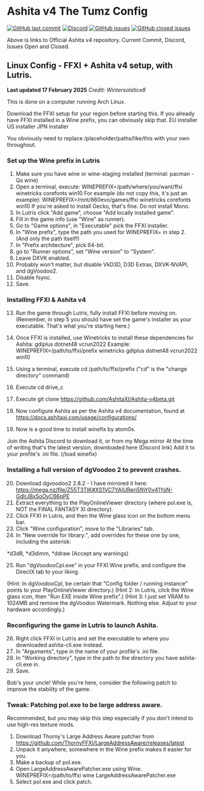 # Ashita v4 The Tumz Config

<a href="https://github.com/AshitaXI/Ashita-v4beta">![GitHub last commit](https://img.shields.io/github/last-commit/AshitaXI/Ashita-v4beta?style=for-the-badge)</a>
<a href="https://discord.gg/Ashita">![Discord](https://img.shields.io/discord/264673946257850368?style=for-the-badge)</a>
<a href="https://github.com/AshitaXI/Ashita/issues">![GitHub issues](https://img.shields.io/github/issues/AshitaXI/Ashita?style=for-the-badge)</a>
<a href="https://github.com/AshitaXI/Ashita/issues?q=is%3Aissue+is%3Aclosed">![GitHub closed issues](https://img.shields.io/github/issues-closed/AshitaXI/Ashita?style=for-the-badge)</a>

Above is links to Official Ashita v4 repository. Current Commit, Discord, Issues Open and Closed.

## Linux Config - FFXI + Ashita v4 setup, with Lutris.

**Last updated 17 February 2025** _Credit: Wintersolstice8_

This is done on a computer running Arch Linux.

Download the FFXI setup for your region before starting this.
If you already have FFXI installed in a Wine prefix, you can obviously skip that.
EU installer
US installer
JPN installer

You obviously need to replace /placeholder/paths/like/this with your own throughout.

### Set up the Wine prefix in Lutris
1) Make sure you have wine or wine-staging installed (terminal: pacman -Qs wine)
2) Open a terminal, execute:
WINEPREFIX=/path/where/you/want/ffxi winetricks corefonts win10
For example (do not copy this, it's just an example):
WINEPREFIX=/mnt/860evo/games/ffxi winetricks corefonts win10
If you're asked to install Gecko, that's fine. Do not install Mono.
3) In Lutris click "Add game", choose "Add locally installed game".
4) Fill in the game info (use "Wine" as runner).
5) Go to "Game options", in "Executable" pick the FFXI installer.
6) In "Wine prefix", type the path you used for WINEPREFIX= in step 2. (And only the path itself!)
7) In "Prefix architecture", pick 64-bit.
8) go to "Runner options", set "Wine version" to "System".
9) Leave DXVK enabled.
10) Probably won't matter, but disable VkD3D, D3D Extras, DXVK-NVAPI, and dgVoodoo2.
11) Disable fsync.
12) Save.

### Installing FFXI & Ashita v4
13) Run the game through Lutris, fully install FFXI before moving on.
(Remember, in step 5 you should have set the game's installer as your executable. That's what you're starting here.)

14) Once FFXI is installed, use Winetricks to install these dependencies for Ashita: gdiplus dotnet48 vcrun2022
Example: WINEPREFIX=/path/to/ffxi/prefix winetricks gdiplus dotnet48 vcrun2022 win10

15) Using a terminal, execute cd /path/to/ffxi/prefix ("cd" is the "change directory" command)
16) Execute cd drive_c
17) Execute git clone https://github.com/AshitaXI/Ashita-v4beta.git
18) Now configure Ashita as per the Ashita v4 documentation, found at https://docs.ashitaxi.com/usage/configurations/
19) Now is a good time to install winefix by atom0s.

Join the Ashita Discord to download it, or from my Mega mirror
At the time of writing that's the latest version, downloaded here (Discord link)
Add it to your profile's .ini file. (/load winefix)

### Installing a full version of dgVoodoo 2 to prevent crashes.
20) Download dgvoodoo2 2.8.2 - I have mirrored it here: https://mega.nz/file/Z55T3TIK#XS1VC7YAIUReri5fhY0v41YsN-GdlrJBxSoOyC66pPE
21) Extract everything to the PlayOnlineViewer directory (where pol.exe is, NOT the FINAL FANTASY XI directory).
22) Click FFXI in Lutris, and then the Wine glass icon on the bottom menu bar.
23) Click "Wine configuration", move to the "Libraries" tab.
24) In "New override for library:", add overrides for these one by one, including the asterisk:

*d3d8, *d3dimm, *ddraw (Accept any warnings)

25) Run "dgVoodooCpl.exe" in your FFXI Wine prefix, and configure the DirectX tab to your liking.

(Hint: In dgVoodooCpl, be certain that "Config folder / running instance" points to your PlayOnlineViewer directory.)
(Hint 2: In Lutris, click the Wine glass icon, then "Run EXE inside Wine prefix".)
(Hint 3: I just set VRAM to 1024MB and remove the dgVoodoo Watermark. Nothing else. Adjust to your hardware accordingly.)

### Reconfiguring the game in Lutris to launch Ashita.
26) Right click FFXI in Lutris and set the executable to where you downloaded ashita-cli.exe instead.
27) In "Arguments", type in the name of your profile's .ini file.
28) In "Working directory", type in the path to the directory you have ashita-cli.exe in.
29) Save.

Bob's your uncle!
While you're here, consider the following patch to improve the stability of the game.

### Tweak: Patching pol.exe to be large address aware.
Recommended, but you may skip this step especially if you don't intend to use high-res texture mods.
1) Download Thorny's Large Address Aware patcher from https://github.com/ThornyFFXI/LargeAddressAware/releases/latest
2) Unpack it anywhere, somewhere in the Wine prefix makes it easier for you.
3) Make a backup of pol.exe.
4) Open LargeAddressAwarePatcher.exe using Wine. WINEPREFIX=/path/to/ffxi wine LargeAddressAwarePatcher.exe
5) Select pol.exe and click patch.
